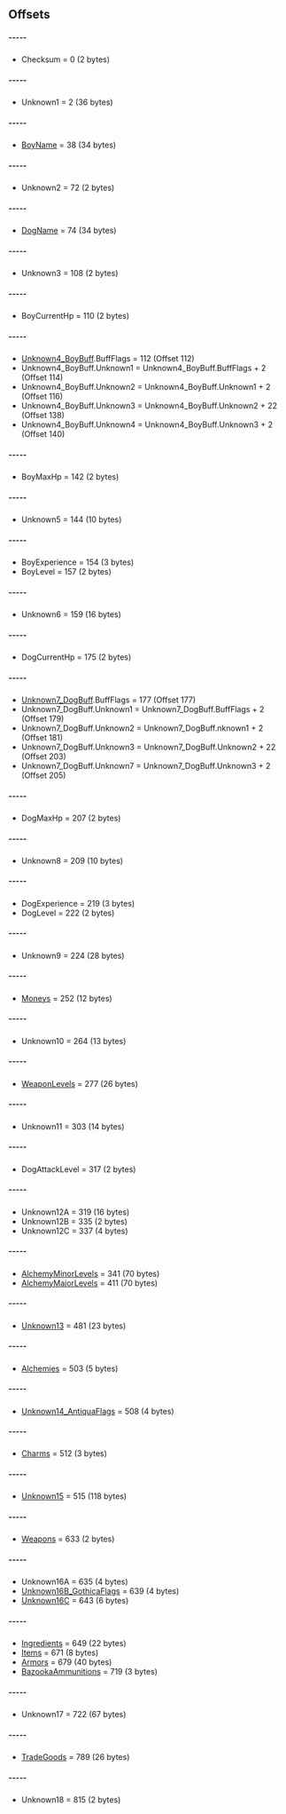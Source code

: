 ﻿## Offsets

##### -----
* Checksum = 0 (2 bytes)
##### -----
* Unknown1 = 2 (36 bytes)
##### -----
* [BoyName](Items/CharacterName.md) = 38 (34 bytes)
##### -----
* Unknown2 = 72 (2 bytes)
##### -----
* [DogName](Items/CharacterName.md) = 74 (34 bytes)
##### -----
* Unknown3 = 108 (2 bytes)
##### -----
* BoyCurrentHp = 110 (2 bytes)
##### -----
* [Unknown4_BoyBuff](Items/CharacterBuff.md).BuffFlags = 112 (Offset 112)
* Unknown4_BoyBuff.Unknown1 = Unknown4_BoyBuff.BuffFlags + 2 (Offset 114)
* Unknown4_BoyBuff.Unknown2 = Unknown4_BoyBuff.Unknown1 + 2 (Offset 116)
* Unknown4_BoyBuff.Unknown3 = Unknown4_BoyBuff.Unknown2 + 22 (Offset 138)
* Unknown4_BoyBuff.Unknown4 = Unknown4_BoyBuff.Unknown3 + 2 (Offset 140)
##### -----
* BoyMaxHp = 142 (2 bytes)
##### -----
* Unknown5 = 144 (10 bytes)
##### -----
* BoyExperience = 154 (3 bytes)
* BoyLevel = 157 (2 bytes)
##### -----
* Unknown6 = 159 (16 bytes)
##### -----
* DogCurrentHp = 175 (2 bytes)
##### -----
* [Unknown7_DogBuff](Items/CharacterBuff.md).BuffFlags = 177 (Offset 177)
* Unknown7_DogBuff.Unknown1 = Unknown7_DogBuff.BuffFlags + 2 (Offset 179)
* Unknown7_DogBuff.Unknown2 = Unknown7_DogBuff.nknown1 + 2 (Offset 181)
* Unknown7_DogBuff.Unknown3 = Unknown7_DogBuff.Unknown2 + 22 (Offset 203)
* Unknown7_DogBuff.Unknown7 = Unknown7_DogBuff.Unknown3 + 2 (Offset 205)
##### -----
* DogMaxHp = 207 (2 bytes)
##### -----
* Unknown8 = 209 (10 bytes)
##### -----
* DogExperience = 219 (3 bytes)
* DogLevel = 222 (2 bytes)
##### -----
* Unknown9 = 224 (28 bytes)
##### -----
* [Moneys](Items/Moneys.md) = 252 (12 bytes)
##### -----
* Unknown10 = 264 (13 bytes)
##### -----
* [WeaponLevels](Items/WeaponLevels.md) = 277 (26 bytes)
##### -----
* Unknown11 = 303 (14 bytes)
##### -----
* DogAttackLevel = 317 (2 bytes)
##### -----
* Unknown12A = 319 (16 bytes)
* Unknown12B = 335 (2 bytes)
* Unknown12C = 337 (4 bytes)
##### -----
* [AlchemyMinorLevels](Items/AlchemyLevels.md) = 341 (70 bytes)
* [AlchemyMajorLevels](Items/AlchemyLevels.md) = 411 (70 bytes)
##### -----
* [Unknown13](Items/Unknown13.md) = 481 (23 bytes)
##### -----
* [Alchemies](Items/Alchemies.md) = 503 (5 bytes)
##### -----
* [Unknown14_AntiquaFlags](Items/Enums/Unknown14_AntiquaFlags.md) = 508 (4 bytes) 
##### -----
* [Charms](Items/Charms.md) = 512 (3 bytes)
##### -----
* [Unknown15](Items/Unknown15.md) = 515 (118 bytes)
##### -----
* [Weapons](Items/Weapons.md) = 633 (2 bytes)
##### -----
* Unknown16A = 635 (4 bytes)
* [Unknown16B_GothicaFlags](Items/Enums/Unknown16_GothicaFlags.md) = 639 (4 bytes)
* [Unknown16C](Items/Unknown16C.md) = 643 (6 bytes)
##### -----
* [Ingredients](Items/Ingredients.md) = 649 (22 bytes)
* [Items](Items/Items.md) = 671 (8 bytes)
* [Armors](Items/Armors.md) = 679 (40 bytes)
* [BazookaAmmunitions](Items/BazookaAmmunitions.md) = 719 (3 bytes)
##### -----
* Unknown17 = 722 (67 bytes)
##### -----
* [TradeGoods](Items/TradeGoods.md) = 789 (26 bytes)
##### -----
* Unknown18 = 815 (2 bytes)